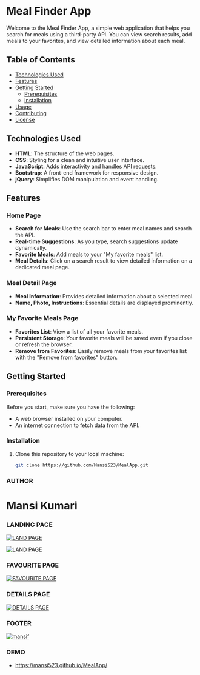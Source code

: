 # Meal Finder App

Welcome to the Meal Finder App, a simple web application that helps you search for meals using a third-party API. You can view search results, add meals to your favorites, and view detailed information about each meal.

## Table of Contents

- [Technologies Used](#technologies-used)
- [Features](#features)
- [Getting Started](#getting-started)
  - [Prerequisites](#prerequisites)
  - [Installation](#installation)
- [Usage](#usage)
- [Contributing](#contributing)
- [License](#license)

## Technologies Used

- **HTML**: The structure of the web pages.
- **CSS**: Styling for a clean and intuitive user interface.
- **JavaScript**: Adds interactivity and handles API requests.
- **Bootstrap**: A front-end framework for responsive design.
- **jQuery**: Simplifies DOM manipulation and event handling.

## Features

### Home Page

- **Search for Meals**: Use the search bar to enter meal names and search the API.
- **Real-time Suggestions**: As you type, search suggestions update dynamically.
- **Favorite Meals**: Add meals to your "My favorite meals" list.
- **Meal Details**: Click on a search result to view detailed information on a dedicated meal page.

### Meal Detail Page

- **Meal Information**: Provides detailed information about a selected meal.
- **Name, Photo, Instructions**: Essential details are displayed prominently.

### My Favorite Meals Page

- **Favorites List**: View a list of all your favorite meals.
- **Persistent Storage**: Your favorite meals will be saved even if you close or refresh the browser.
- **Remove from Favorites**: Easily remove meals from your favorites list with the "Remove from favorites" button.

## Getting Started

### Prerequisites

Before you start, make sure you have the following:

- A web browser installed on your computer.
- An internet connection to fetch data from the API.

### Installation

1. Clone this repository to your local machine:

   ```bash
   git clone https://github.com/Mansi523/MealApp.git

### AUTHOR

 # Mansi Kumari

### LANDING PAGE
<a href="mansi523.github.io/MealApp/"><img src="https://i.ibb.co/vY3Z7SB/mansimeal.png" alt="LAND PAGE" /></a>

<a href="mansi523.github.io/MealApp/"><img src="https://i.ibb.co/2vBVwtX/mansimultiple.png" alt="LAND PAGE" /></a>

### FAVOURITE PAGE
<a href="mansi523.github.io/MealApp/"><img src="https://i.ibb.co/Yk8LdN6/mansicart.png" alt="FAVOURITE PAGE" /></a>

### DETAILS PAGE
<a href="mansi523.github.io/MealApp/"><img src="https://i.ibb.co/5xRhVCd/mansidetailsmeal.png" alt="DETAILS PAGE" /></a>

### FOOTER
<a href="mansi523.github.io/MealApp/"><img src="https://i.ibb.co/HHwdWfV/mansif.png" alt="mansif"></a>

### DEMO

- https://mansi523.github.io/MealApp/
